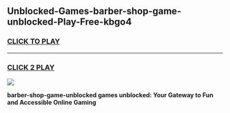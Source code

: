 
## Unblocked-Games-barber-shop-game-unblocked-Play-Free-kbgo4
<h3>
<a href="https://premium76.site?title=barber-shop-game-unblocked&ref=23A">CLICK TO PLAY</a></h3>
<hr>

<h3>
<a href="https://premium76.site?title=barber-shop-game-unblocked&ref=23A">CLICK 2 PLAY</a>
  
</h3>

<a href="https://premium76.site?title=barber-shop-game-unblocked&ref=23A"><img src="https://clearcache.store/games.png"></a>


**barber-shop-game-unblocked games unblocked: Your Gateway to Fun and Accessible Online Gaming**
